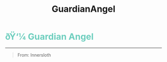 ﻿---
lang: en-US
title: GuardianAngel
prev: Engineer
next: Noisemaker
---
# <font color="#6ecebe">ðŸ‘¼ <b>Guardian Angel</b></font> <Badge text="Vanilla" type="tip" vertical="middle"/>
---

> From: Innersloth



